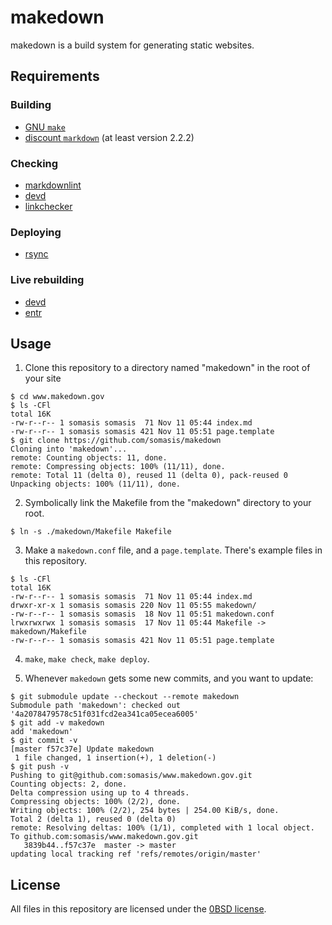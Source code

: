 # makedown

makedown is a build system for generating static websites.

## Requirements

### Building

- [GNU `make`](https://www.gnu.org/software/make/)
- [discount `markdown`](http://www.pell.portland.or.us/~orc/Code/discount/) (at least version 2.2.2)

### Checking

- [markdownlint](https://github.com/markdownlint/markdownlint)
- [devd](https://github.com/cortesi/devd)
- [linkchecker](https://wummel.github.io/linkchecker)

### Deploying

- [rsync](https://rsync.samba.org/)

### Live rebuilding

- [devd](https://github.com/cortesi/devd)
- [entr](http://entrproject.org/)

## Usage

1. Clone this repository to a directory named "makedown" in the root of your site
```text
$ cd www.makedown.gov
$ ls -CFl
total 16K
-rw-r--r-- 1 somasis somasis  71 Nov 11 05:44 index.md
-rw-r--r-- 1 somasis somasis 421 Nov 11 05:51 page.template
$ git clone https://github.com/somasis/makedown
Cloning into 'makedown'...
remote: Counting objects: 11, done.
remote: Compressing objects: 100% (11/11), done.
remote: Total 11 (delta 0), reused 11 (delta 0), pack-reused 0
Unpacking objects: 100% (11/11), done.
```

2. Symbolically link the Makefile from the "makedown" directory to your root.
```text
$ ln -s ./makedown/Makefile Makefile
```

3. Make a `makedown.conf` file, and a `page.template`. There's example files in this repository.
```
$ ls -CFl
total 16K
-rw-r--r-- 1 somasis somasis  71 Nov 11 05:44 index.md
drwxr-xr-x 1 somasis somasis 220 Nov 11 05:55 makedown/
-rw-r--r-- 1 somasis somasis  18 Nov 11 05:51 makedown.conf
lrwxrwxrwx 1 somasis somasis  17 Nov 11 05:44 Makefile -> makedown/Makefile
-rw-r--r-- 1 somasis somasis 421 Nov 11 05:51 page.template
```

4. `make`, `make check`, `make deploy`.

5. Whenever `makedown` gets some new commits, and you want to update:
```
$ git submodule update --checkout --remote makedown
Submodule path 'makedown': checked out '4a2078479578c51f031fcd2ea341ca05ecea6005'                     
$ git add -v makedown
add 'makedown'
$ git commit -v
[master f57c37e] Update makedown
 1 file changed, 1 insertion(+), 1 deletion(-)
$ git push -v
Pushing to git@github.com:somasis/www.makedown.gov.git
Counting objects: 2, done.
Delta compression using up to 4 threads.
Compressing objects: 100% (2/2), done.
Writing objects: 100% (2/2), 254 bytes | 254.00 KiB/s, done.
Total 2 (delta 1), reused 0 (delta 0)
remote: Resolving deltas: 100% (1/1), completed with 1 local object.
To github.com:somasis/www.makedown.gov.git
   3839b44..f57c37e  master -> master
updating local tracking ref 'refs/remotes/origin/master'
```

## License

All files in this repository are licensed under the [0BSD license](http://landley.net/toybox/license.html).
